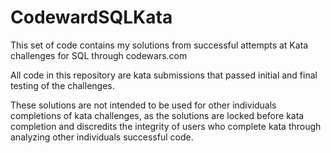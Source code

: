 # CodewardSQLKata
This set of code contains my solutions from successful attempts at Kata challenges for SQL through codewars.com

All code in this repository are kata submissions that passed initial and final testing of the challenges.

These solutions are not intended to be used for other individuals completions of kata challenges, as the solutions are locked before kata completion and discredits the integrity of users who complete kata through analyzing other individuals successful code.
